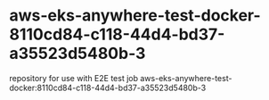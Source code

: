 # aws-eks-anywhere-test-docker-8110cd84-c118-44d4-bd37-a35523d5480b-3
repository for use with E2E test job aws-eks-anywhere-test-docker:8110cd84-c118-44d4-bd37-a35523d5480b-3
